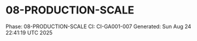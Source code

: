# 08-PRODUCTION-SCALE
Phase: 08-PRODUCTION-SCALE
CI: CI-GA001-007
Generated: Sun Aug 24 22:41:19 UTC 2025
